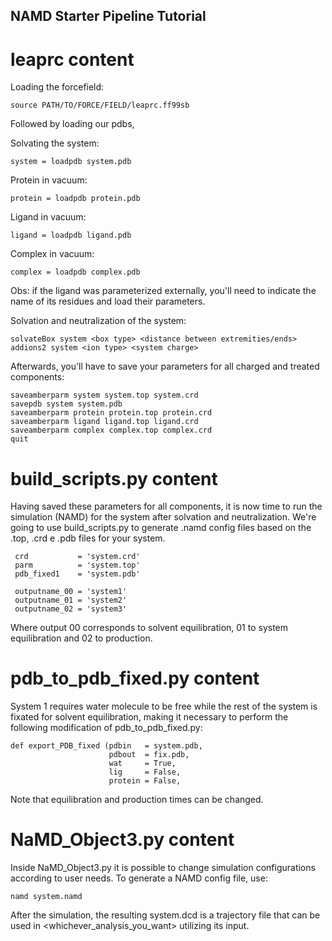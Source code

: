 ## NAMD Starter Pipeline Tutorial


# leaprc content 

Loading the forcefield: 

```source PATH/TO/FORCE/FIELD/leaprc.ff99sb```

Followed by loading our pdbs,

Solvating the system: 

```system = loadpdb system.pdb```

Protein in vacuum: 

```protein = loadpdb protein.pdb```

Ligand in vacuum: 

```ligand = loadpdb ligand.pdb```

Complex in vacuum: 

```complex = loadpdb complex.pdb```

Obs: if the ligand was parameterized externally, you'll need to indicate the name of its residues and load their parameters. 

Solvation and neutralization of the system:

```
solvateBox system <box type> <distance between extremities/ends>
addions2 system <ion type> <system charge>
```

Afterwards, you'll have to save your parameters for all charged and treated components:

```
saveamberparm system system.top system.crd
savepdb system system.pdb
saveamberparm protein protein.top protein.crd
saveamberparm ligand ligand.top ligand.crd
saveamberparm complex complex.top complex.crd
quit
```

# build_scripts.py content

Having saved these parameters for all components, it is now time to run the simulation (NAMD) for the system after solvation and neutralization. We're going to use build_scripts.py to generate .namd config files based on the .top, .crd e .pdb files for your system.

```
 crd           = 'system.crd'  
 parm          = 'system.top'
 pdb_fixed1    = 'system.pdb'
```


```
 outputname_00 = 'system1'
 outputname_01 = 'system2'
 outputname_02 = 'system3'
```

Where output 00 corresponds to solvent equilibration, 01 to system equilibration and 02 to production.

# pdb_to_pdb_fixed.py content

System 1 requires water molecule to be free while the rest of the system is fixated for solvent equilibration, making it necessary to perform the following modification of pdb_to_pdb_fixed.py:

```
def export_PDB_fixed (pdbin   = system.pdb,
                      pdbout  = fix.pdb,
                      wat     = True,
                      lig     = False,
                      protein = False,
```

Note that equilibration and production times can be changed.

# NaMD_Object3.py content

Inside NaMD_Object3.py it is possible to change simulation configurations according to user needs. To generate a NAMD config file, use:

```
namd system.namd
```

After the simulation, the resulting system.dcd is a trajectory file that can be used in <whichever_analysis_you_want> utilizing its input. 

